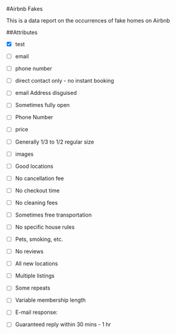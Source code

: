 #Airbnb Fakes

This is a data report on the occurrences of fake homes on Airbnb

##Attributes

- [x] test
- [ ] email
- [ ] phone number
- [ ] direct contact only - no instant booking
- [ ] email Address disguised
- [ ] Sometimes fully open
- [ ] Phone Number
- [ ] price 
- [ ] Generally 1/3 to 1/2 regular size
- [ ] images
- [ ] Good locations
- [ ] No cancellation fee
- [ ] No checkout time
- [ ] No cleaning fees
- [ ] Sometimes free transportation
- [ ] No specific house rules
- [ ] Pets, smoking, etc.
- [ ] No reviews
- [ ] All new locations
- [ ] Multiple listings
- [ ] Some repeats
- [ ] Variable membership length
- [ ] E-mail response:
- [ ] Guaranteed reply within 30 mins - 1 hr

